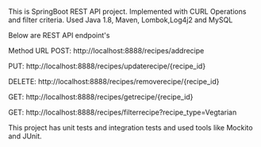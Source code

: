 This is SpringBoot REST API project. Implemented with CURL Operations and filter criteria.
Used Java 1.8, Maven, Lombok,Log4j2 and MySQL

Below are REST API endpoint's

Method	 URL
POST:	 http://localhost:8888/recipes/addrecipe

PUT:	     http://localhost:8888/recipes/updaterecipe/{recipe_id}

DELETE:	 http://localhost:8888/recipes/removerecipe/{recipe_id}

GET:	     http://localhost:8888/recipes/getrecipe/{recipe_id}

GET:	     http://localhost:8888/recipes/filterrecipe?recipe_type=Vegtarian


This project has unit tests and integration tests and used tools like Mockito and JUnit.

